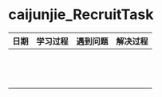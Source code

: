 # caijunjie_RecruitTask

| 日期 | 学习过程 |遇到问题    |解决过程|
|  ------------- | -------------|------------- |   -------------|
|   || |  |
|   | | |  |
|   | | ||
|  |  |||
|  |  |||
|   |   | ||
|   | |||
|  |  |||
|  | |||
|   |   |||
|  |  |||
|   |   |||
|  |               |||
